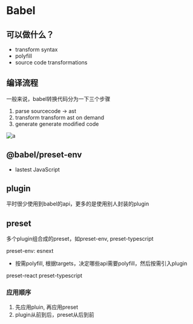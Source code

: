 # Babel

## 可以做什么？

- transform syntax
- polyfill
- source code transformations

## 编译流程

一般来说，babel转换代码分为一下三个步骤

1. parse
  sourcecode -> ast
2. transform
  transform ast on demand
3. generate
  generate modified code

![a](https://p9-juejin.byteimg.com/tos-cn-i-k3u1fbpfcp/ee9eaa1f265c4c49ad156f2c691748d9~tplv-k3u1fbpfcp-watermark.awebp)

## @babel/preset-env

- lastest JavaScript

## plugin

平时很少使用到babel的api，更多的是使用别人封装的plugin

## preset

多个plugin组合成的preset，如preset-env, preset-typescript

preset-env: esnext

- 按需polyfill, 根据targets，决定哪些api需要polyfill，然后按需引入plugin

preset-react
preset-typescript

### 应用顺序
1. 先应用pluin, 再应用preset
2. plugin从前到后，preset从后到前